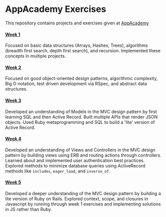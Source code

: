 # AppAcademy Exercises

This repository contains projects and exercises given at [AppAcademy](http://appacademy.io)

#### [Week 1](w1)
Focused on basic data structures (Arrays, Hashes, Trees), algorithms (breadth first search, depth first search), and recursion. Implemented these concepts in multiple projects.

#### [Week 2](w2)
Focused on good object-oriented design patterns, algorithmic complexity, Big O notation, test driven development via RSpec, and abstract data structures.

#### [Week 3](w3)
Developed an understanding of Models in the MVC design pattern by first learning SQL and then Active Record. Built multiple APIs that render JSON objects. Used Ruby metaprogramming and SQL to build a 'lite' version of Active Record.

#### [Week 4](w4)
Developed an understanding of Views and Controllers in the MVC design pattern by building views using ERB and routing actions through controllers. Learned about and implemented user authentication best practices. Explored methods to minimize database queries using ActiveRecord methods like `includes`, `eager_load`, and `inverse_of`.

#### [Week 5](w5)
Developed a deeper understanding of the MVC design pattern by building a lite version of Ruby on Rails. Explored context, scope, and closures in Javascript by running through week 1 exercises and implementing solutions in JS rather than Ruby.